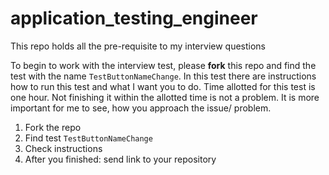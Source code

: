 # application\_testing_engineer
This repo holds all the pre-requisite to my interview questions

To begin to work with the interview test, please **fork** this repo and find the test with the name `TestButtonNameChange`. In this test there are instructions how to run this test and what I want you to do. Time allotted for this test is one hour. Not finishing it within the allotted time is not a problem. It is more important for me to see, how you approach the issue/ problem.  

1. Fork the repo
2. Find test `TestButtonNameChange`
3. Check instructions
4. After you finished: send link to your repository